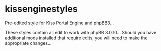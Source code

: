 kissenginestyles
================

Pre-edited style for Kiss Portal Engine and phpBB3...

These styles contain all edit to work with phpBB 3.0.10...
Should you have additional mods installed that require edits, you will need to make the appropriate changes...

